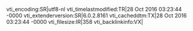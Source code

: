 vti_encoding:SR|utf8-nl
vti_timelastmodified:TR|28 Oct 2016 03:23:44 -0000
vti_extenderversion:SR|6.0.2.8161
vti_cacheddtm:TX|28 Oct 2016 03:23:44 -0000
vti_filesize:IR|358
vti_backlinkinfo:VX|
